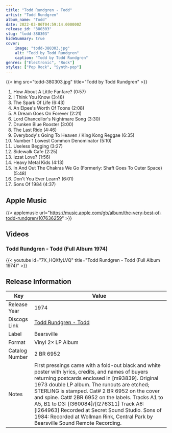 ```yaml
---
title: "Todd Rundgren - Todd"
artist: "Todd Rundgren"
album_name: "Todd"
date: 2022-03-06T04:59:14.000000Z
release_id: "380303"
slug: "todd-380303"
hideSummary: true
cover:
    image: "todd-380303.jpg"
    alt: "Todd by Todd Rundgren"
    caption: "Todd by Todd Rundgren"
genres: ["Electronic", "Rock"]
styles: ["Pop Rock", "Synth-pop"]
---
```


{{< img src="todd-380303.jpg" title="Todd by Todd Rundgren" >}}

<!-- section break -->

1. How About A Little Fanfare? (0:57)
2. I Think You Know (3:48)
3. The Spark Of Life (6:43)
4. An Elpee's Worth Of Toons (2:08)
5. A Dream Goes On Forever (2:21)
6. Lord Chancellor's Nightmare Song (3:30)
7. Drunken Blue Rooster (3:00)
8. The Last Ride (4:46)
9. Everybody's Going To Heaven / King Kong Reggae (6:35)
10. Number 1 Lowest Common Denominator (5:10)
11. Useless Begging (3:27)
12. Sidewalk Cafe (2:25)
13. Izzat Love? (1:56)
14. Heavy Metal Kids (4:13)
15. In And Out The Chakras We Go (Formerly:  Shaft Goes To Outer Space) (5:48)
16. Don't You Ever Learn? (6:01)
17. Sons Of 1984 (4:37)

<!-- section break -->




## Apple Music
{{< applemusic url="https://music.apple.com/gb/album/the-very-best-of-todd-rundgren/107636259" >}}





## Videos
### Todd Rundgren - Todd (Full Album 1974)
{{< youtube id="7X_HQXfyLVQ" title="Todd Rundgren - Todd (Full Album 1974)" >}}<br>



## Release Information
|  Key           | Value                                                |
| ---------------| ---------------------------------------------------- |
| Release Year   | 1974                                   |
| Discogs Link   | [Todd Rundgren - Todd](https://www.discogs.com/release/380303-Todd-Rundgren-Todd) |
| Label          | Bearsville |
| Format         | Vinyl 2× LP Album |
| Catalog Number | 2 BR 6952 |
| Notes | First pressings came with a fold-out black and white poster with lyrics, credits, and names of buyers returning postcards enclosed in [m93839]. Original 1973 double LP album. The runouts are etched; STERLING is stamped. Cat# 2 BR 6952 on the cover and spine. Cat# 2BR 6952 on the labels. Tracks A1 to A5, B1 to D3: [l360084]/[l276311] Track A6: [l264963] Recorded at Secret Sound Studio. Sons of 1984: Recorded at Wollman Rink, Central Park by Bearsville Sound Remote Recording. |